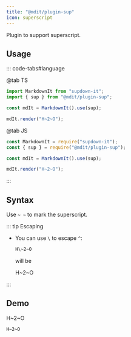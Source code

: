 ```yaml
---
title: "@mdit/plugin-sup"
icon: superscript
---
```


Plugin to support superscript.

<!-- more -->

## Usage

::: code-tabs#language

@tab TS

```ts
import MarkdownIt from "supdown-it";
import { sup } from "@mdit/plugin-sup";

const mdIt = MarkdownIt().use(sup);

mdIt.render("H~2~O");
```

@tab JS

```js
const MarkdownIt = require("supdown-it");
const { sup } = require("@mdit/plugin-sup");

const mdIt = MarkdownIt().use(sup);

mdIt.render("H~2~O");
```

:::

## Syntax

Use `~ ~` to mark the superscript.

::: tip Escaping

- You can use `\` to escape `^`:

  ```md
  H\~2~O
  ```

  will be

  H\~2~O

:::

## Demo

H~2~O

```md
H~2~O
```
